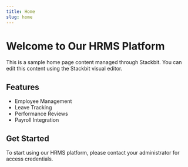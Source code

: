 ```yaml
---
title: Home
slug: home
---
```


# Welcome to Our HRMS Platform

This is a sample home page content managed through Stackbit. You can edit this content using the Stackbit visual editor.

## Features

- Employee Management
- Leave Tracking
- Performance Reviews
- Payroll Integration

## Get Started

To start using our HRMS platform, please contact your administrator for access credentials. 